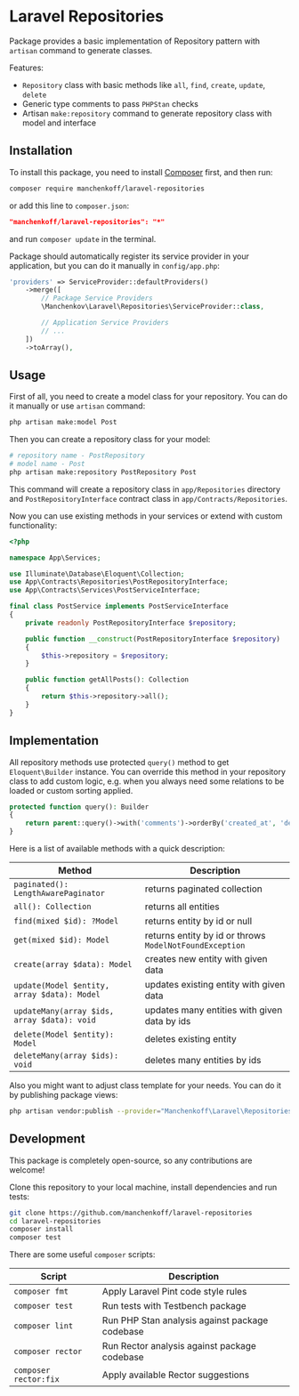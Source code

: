 # Laravel Repositories

Package provides a basic implementation of Repository pattern with `artisan` command to generate classes.

Features:

-   `Repository` class with basic methods like `all`, `find`, `create`, `update`, `delete`
-   Generic type comments to pass `PHPStan` checks
-   Artisan `make:repository` command to generate repository class with model and interface

## Installation

To install this package, you need to install [Composer](https://getcomposer.org/) first, and then run:

```bash
composer require manchenkoff/laravel-repositories
```

or add this line to `composer.json`:

```json
"manchenkoff/laravel-repositories": "*"
```

and run `composer update` in the terminal.

Package should automatically register its service provider in your application, but you can do it manually in `config/app.php`:

```php
'providers' => ServiceProvider::defaultProviders()
    ->merge([
        // Package Service Providers
        \Manchenkov\Laravel\Repositories\ServiceProvider::class,

        // Application Service Providers
        // ...
    ])
    ->toArray(),
```

## Usage

First of all, you need to create a model class for your repository. You can do it manually or use `artisan` command:

```bash
php artisan make:model Post
```

Then you can create a repository class for your model:

```bash
# repository name - PostRepository
# model name - Post
php artisan make:repository PostRepository Post
```

This command will create a repository class in `app/Repositories` directory and `PostRepositoryInterface` contract class in `app/Contracts/Repositories`.

Now you can use existing methods in your services or extend with custom functionality:

```php
<?php

namespace App\Services;

use Illuminate\Database\Eloquent\Collection;
use App\Contracts\Repositories\PostRepositoryInterface;
use App\Contracts\Services\PostServiceInterface;

final class PostService implements PostServiceInterface
{
    private readonly PostRepositoryInterface $repository;

    public function __construct(PostRepositoryInterface $repository)
    {
        $this->repository = $repository;
    }

    public function getAllPosts(): Collection
    {
        return $this->repository->all();
    }
}
```

## Implementation

All repository methods use protected `query()` method to get `Eloquent\Builder` instance. You can override this method in your repository class to add custom logic, e.g. when you always need some relations to be loaded or custom sorting applied.

```php
protected function query(): Builder
{
    return parent::query()->with('comments')->orderBy('created_at', 'desc');
}
```

Here is a list of available methods with a quick description:

| Method                                      | Description                                             |
| ------------------------------------------- | ------------------------------------------------------- |
| `paginated(): LengthAwarePaginator`         | returns paginated collection                            |
| `all(): Collection`                         | returns all entities                                    |
| `find(mixed $id): ?Model`                   | returns entity by id or null                            |
| `get(mixed $id): Model`                     | returns entity by id or throws `ModelNotFoundException` |
| `create(array $data): Model`                | creates new entity with given data                      |
| `update(Model $entity, array $data): Model` | updates existing entity with given data                 |
| `updateMany(array $ids, array $data): void` | updates many entities with given data by ids            |
| `delete(Model $entity): Model`              | deletes existing entity                                 |
| `deleteMany(array $ids): void`              | deletes many entities by ids                            |

Also you might want to adjust class template for your needs. You can do it by publishing package views:

```bash
php artisan vendor:publish --provider="Manchenkoff\Laravel\Repositories\ServiceProvider"
```

## Development

This package is completely open-source, so any contributions are welcome!

Clone this repository to your local machine, install dependencies and run tests:

```bash
git clone https://github.com/manchenkoff/laravel-repositories
cd laravel-repositories
composer install
composer test
```

There are some useful `composer` scripts:

| Script                | Description                                    |
| --------------------- | ---------------------------------------------- |
| `composer fmt`        | Apply Laravel Pint code style rules            |
| `composer test`       | Run tests with Testbench package               |
| `composer lint`       | Run PHP Stan analysis against package codebase |
| `composer rector`     | Run Rector analysis against package codebase   |
| `composer rector:fix` | Apply available Rector suggestions             |
